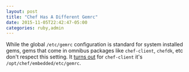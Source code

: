 ```yaml
---
layout: post
title: "Chef Has A Different Gemrc"
date: 2015-11-05T22:42:47-05:00
categories: ruby,admin
---
```


While the global `/etc/gemrc` configuration is standard for system installed gems, gems
that come in omnibus packages like `chef-client`, `chefdk`, etc don't respect
this setting. It [turns out] for `chef-client` it's `/opt/chef/embedded/etc/gemrc`.

[turns out]: http://stackoverflow.com/questions/22259362/where-chef-store-the-gem-source-repository/28816880#28816880
